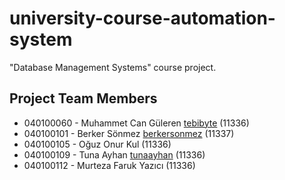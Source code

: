 university-course-automation-system
===================================

"Database Management Systems" course project.

Project Team Members
--------------------
* 040100060 - Muhammet Can Güleren [tebibyte](https://github.com/berkersonmez) (11336)
* 040100101 - Berker Sönmez [berkersonmez](https://github.com/tebibyte) (11337)
* 040100105 - Oğuz Onur Kul (11336)
* 040100109 - Tuna Ayhan [tunaayhan](https://github.com/tunaayhan) (11336)
* 040100112 - Murteza Faruk Yazıcı (11336)